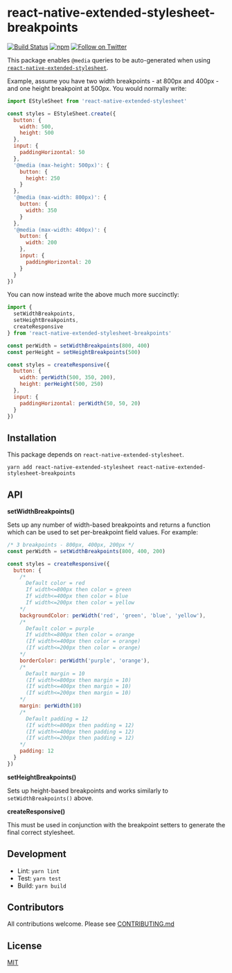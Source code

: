 # react-native-extended-stylesheet-breakpoints

[![Build Status](https://secure.travis-ci.org/hiddentao/react-native-extended-stylesheet-breakpoints.svg?branch=master)](http://travis-ci.org/hiddentao/react-native-extended-stylesheet-breakpoints)
[![npm](https://img.shields.io/npm/v/react-native-extended-stylesheet-breakpoints.svg?maxAge=2592000)](https://www.npmjs.com/package/react-native-extended-stylesheet-breakpoints)
[![Follow on Twitter](https://img.shields.io/twitter/url/http/shields.io.svg?style=social&label=Follow&maxAge=2592000)](https://twitter.com/hiddentao)

This package enables `@media` queries to be auto-generated when using [`react-native-extended-stylesheet`](https://github.com/vitalets/react-native-extended-stylesheet#media-queries).

Example, assume you have two width breakpoints - at 800px and 400px - and one
height breakpoint at 500px. You would normally write:

```js
import EStyleSheet from 'react-native-extended-stylesheet'

const styles = EStyleSheet.create({
  button: {
    width: 500,
    height: 500
  },
  input: {
    paddingHorizontal: 50
  },
  '@media (max-height: 500px)': {
    button: {
      height: 250
    }
  },
  '@media (max-width: 800px)': {
    button: {
      width: 350
    }
  },
  '@media (max-width: 400px)': {
    button: {
      width: 200
    },
    input: {
      paddingHorizontal: 20
    }
  }
})
```

You can now instead write the above much more succinctly:

```js
import {
  setWidthBreakpoints,
  setHeightBreakpoints,
  createResponsive
} from 'react-native-extended-stylesheet-breakpoints'

const perWidth = setWidthBreakpoints(800, 400)
const perHeight = setHeightBreakpoints(500)

const styles = createResponsive({
  button: {
    width: perWidth(500, 350, 200),
    height: perHeight(500, 250)
  },
  input: {
    paddingHorizontal: perWidth(50, 50, 20)
  }
})
```

## Installation

This package depends on `react-native-extended-stylesheet`.

```shell
yarn add react-native-extended-stylesheet react-native-extended-stylesheet-breakpoints
```

## API

**setWidthBreakpoints()**

Sets up any number of width-based breakpoints and returns a function which can
be used to set per-breakpoint field values. For example:

```js
/* 3 breakpoints - 800px, 400px, 200px */
const perWidth = setWidthBreakpoints(800, 400, 200)

const styles = createResponsive({
  button: {
    /*
      Default color = red
      If width<=800px then color = green
      If width<=400px then color = blue
      If width<=200px then color = yellow
    */
    backgroundColor: perWidth('red', 'green', 'blue', 'yellow'),
    /*
      Default color = purple
      If width<=800px then color = orange
      (If width<=400px then color = orange)
      (If width<=200px then color = orange)
    */
    borderColor: perWidth('purple', 'orange'),
    /*
      Default margin = 10
      (If width<=800px then margin = 10)
      (If width<=400px then margin = 10)
      (If width<=200px then margin = 10)
    */
    margin: perWidth(10)
    /*
      Default padding = 12
      (If width<=800px then padding = 12)
      (If width<=400px then padding = 12)
      (If width<=200px then padding = 12)
    */
    padding: 12
  }
})
```

**setHeightBreakpoints()**

Sets up height-based breakpoints and works similarly to `setWidthBreakpoints()` above.

**createResponsive()**

This must be used in conjunction with the breakpoint setters to generate the final
correct stylesheet.

## Development

* Lint: `yarn lint`
* Test: `yarn test`
* Build: `yarn build`

## Contributors

All contributions welcome. Please see [CONTRIBUTING.md](https://github.com/hiddentao/react-native-extended-stylesheet-breakpoints/raw/master/CCONTRIBUTING.md)

## License

[MIT](https://github.com/hiddentao/react-native-extended-stylesheet-breakpoints/raw/master/LICENSE.md)
